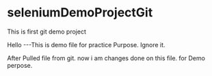 # seleniumDemoProjectGit
This is first git demo project 

Hello ---This is demo file for practice Purpose. Ignore it.

After Pulled file from git.
now i am changes done on this file. for Demo perpose.
